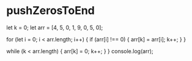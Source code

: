 # pushZerosToEnd


let k = 0;
let arr = [4, 5, 0, 1, 9, 0, 5, 0];

 for (let i = 0; i < arr.length; i++) {
    if (arr[i] !== 0) {
      arr[k] = arr[i];
      k++;
    }
  }

 while (k < arr.length) {
    arr[k] = 0;
    k++;
  }
}
console.log(arr);
